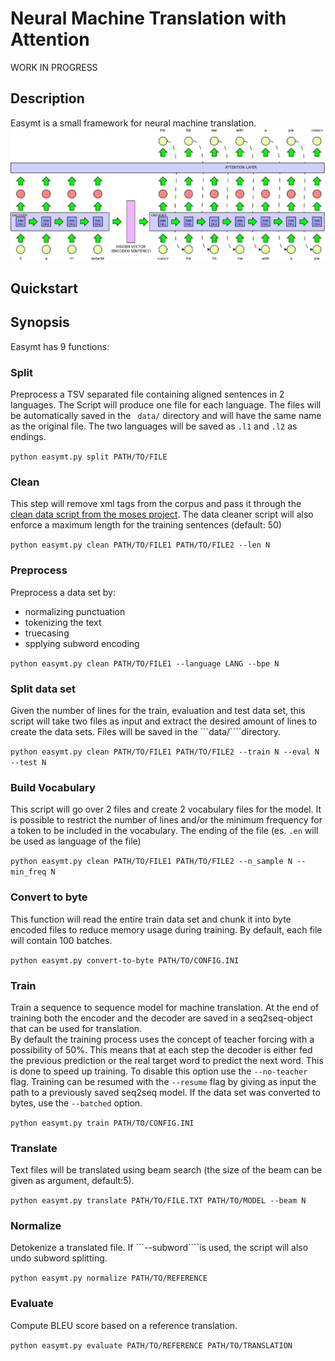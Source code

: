 # Neural Machine Translation with Attention
WORK IN PROGRESS
## Description
Easymt is a small framework for neural machine translation.
![alt text](imgs/mt.png)


## Quickstart


## Synopsis
Easymt has 9 functions:

### Split
Preprocess a TSV separated file containing aligned sentences in 2 languages. The Script will produce one file for each language. The files will be automatically saved in the ``` data/``` directory and will have the same name as the original file. The two languages will be saved as ```.l1``` and ```.l2``` as endings.

```python easymt.py split PATH/TO/FILE```

### Clean
This step will remove xml tags from the corpus and pass it through the [clean data script from the moses project](https://github.com/moses-smt/mosesdecoder/blob/master/scripts/training/clean-corpus-n.perl). The data cleaner script will also enforce a maximum length for the training sentences (default: 50)

```python easymt.py clean PATH/TO/FILE1 PATH/TO/FILE2 --len N```

### Preprocess

Preprocess a data set by:
* normalizing punctuation
* tokenizing the text
* truecasing
* spplying subword encoding

```python easymt.py clean PATH/TO/FILE1 --language LANG --bpe N```

### Split data set
Given the number of lines for the train, evaluation and test data set, this script will take two files as input and extract the desired amount  of lines to create the data sets. Files will be saved in the ```data/````directory.

```python easymt.py clean PATH/TO/FILE1 PATH/TO/FILE2 --train N --eval N --test N```

### Build Vocabulary
This script will go over 2 files and create 2 vocabulary files for the model.
It is possible to restrict the number of lines and/or the minimum frequency for a token to be included in the vocabulary. The ending of the file (es. ```.en``` will be used as language of the file)

```python easymt.py clean PATH/TO/FILE1 PATH/TO/FILE2 --n_sample N --min_freq N ```

### Convert to byte
This function will read the entire train data set and chunk it into byte encoded files to reduce memory usage during training. By default, each file will contain 100 batches. 

```python easymt.py convert-to-byte PATH/TO/CONFIG.INI```

### Train
Train a sequence to sequence model for machine translation. At the end of training both the encoder and the decoder are saved in a seq2seq-object that can be used for translation.  
By default the training process uses the concept of teacher forcing with a possibility of 50%. This means that at each step the decoder is either fed the previous prediction or the real target word to predict the next word. This is done to speed up training. To disable this option use the ```--no-teacher``` flag.
Training can be resumed with the ```--resume``` flag by giving as input the path to a previously saved seq2seq model.
If the data set was converted to bytes, use the ```--batched``` option.

```python easymt.py train PATH/TO/CONFIG.INI```

### Translate
Text files will be translated using beam search (the size of the beam can be given as argument, default:5).

```python easymt.py translate PATH/TO/FILE.TXT PATH/TO/MODEL --beam N```

### Normalize
Detokenize a translated file. If ```--subword````is used, the script will also undo subword splitting.

```python easymt.py normalize PATH/TO/REFERENCE```


### Evaluate
Compute BLEU score based on a reference translation.

```python easymt.py evaluate PATH/TO/REFERENCE PATH/TO/TRANSLATION```